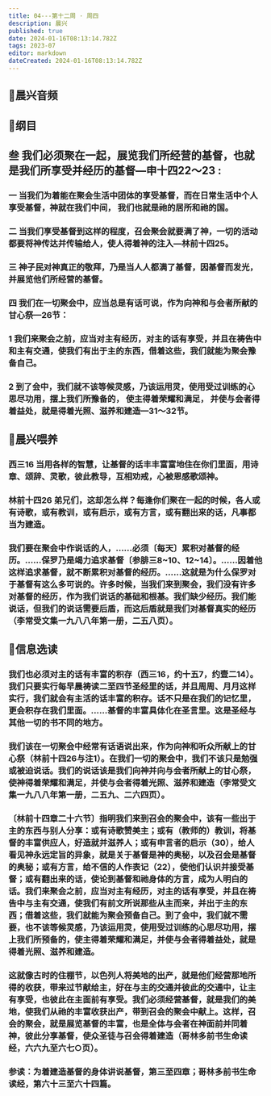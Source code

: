 ```yaml
---
title: 04---第十二周 · 周四
description: 晨兴
published: true
date: 2024-01-16T08:13:14.782Z
tags: 2023-07
editor: markdown
dateCreated: 2024-01-16T08:13:14.782Z
---
```


## 🎵晨兴音频

## 📖纲目

## 叁 我们必须聚在一起，展览我们所经营的基督，也就是我们所享受并经历的基督—申十四22～23 :

### 一 当我们为着能在聚会生活中团体的享受基督，而在日常生活中个人享受基督，神就在我们中间， 我们也就是祂的居所和祂的国。

### 二 当我们享受基督到这样的程度，召会聚会就要满了神，一切的活动都要将神传达并传输给人，使人得着神的注入—林前十四25。

### 三 神子民对神真正的敬拜，乃是当人人都满了基督，因基督而发光，并展览他们所经营的基督。

### 四 我们在一切聚会中，应当总是有话可说，作为向神和与会者所献的甘心祭—26节：

### 1 我们来聚会之前，应当对主有经历，对主的话有享受，并且在祷告中和主有交通，使我们有出于主的东西，借着这些，我们就能为聚会豫备自己。

### 2 到了会中，我们就不该等候灵感，乃该运用灵，使用受过训练的心思尽功用，摆上我们所豫备的， 使主得着荣耀和满足， 并使与会者得着益处，就是得着光照、滋养和建造—31～32节。

## 📖晨兴喂养

### 西三16    当用各样的智慧，让基督的话丰丰富富地住在你们里面，用诗章、颂辞、灵歌，彼此教导，互相劝戒，心被恩感歌颂神。

### 林前十四26    弟兄们，这却怎么样？每逢你们聚在一起的时候，各人或有诗歌，或有教训，或有启示，或有方言，或有翻出来的话，凡事都当为建造。

### 我们要在聚会中作说话的人，……必须〔每天〕累积对基督的经历。……保罗乃是竭力追求基督〔参腓三8~10、12~14〕。……因着他这样追求基督，就不断累积对基督的经历。……这就是为什么保罗对于基督有这么多可说的。许多时候，当我们来到聚会，我们没有许多对基督的经历，作为我们说话的基础和根基。我们缺少经历。我们能说话，但我们的说话需要后盾，而这后盾就是我们对基督真实的经历（李常受文集一九八八年第一册，二五八页）。

## 📖信息选读

### 我们也必须对主的话有丰富的积存（西三16，约十五7，约壹二14）。我们只要实行每早晨祷读二至四节圣经里的话，并且周周、月月这样实行，我们就会有主活的话丰富的积存。话不只是在我们的记忆里，更会积存在我们里面。……基督的丰富具体化在圣言里。这是圣经与其他一切的书不同的地方。

### 我们该在一切聚会中经常有话语说出来，作为向神和听众所献上的甘心祭（林前十四26与注1）。在我们一切的聚会中，我们不该只是勉强或被迫说话。我们的说话该是我们向神并向与会者所献上的甘心祭，使神得着荣耀和满足，并使与会者得着光照、滋养和建造（李常受文集一九八八年第一册，二五九、二六四页）。

### 〔林前十四章二十六节〕指明我们来到召会的聚会中，该有一些出于主的东西与别人分享：或有诗歌赞美主；或有（教师的）教训，将基督的丰富供应人，好造就并滋养人；或有申言者的启示（30），给人看见神永远定旨的异象，就是关于基督是神的奥秘，以及召会是基督的奥秘；或有方言，给不信的人作表记（22），使他们认识并接受基督；或有翻出来的话，使论到基督和祂身体的方言，成为人明白的话。我们来聚会之前，应当对主有经历，对主的话有享受，并且在祷告中与主有交通，使我们有前文所说那些从主而来，并出于主的东西；借着这些，我们就能为聚会预备自己。到了会中，我们就不需要，也不该等候灵感，乃该运用灵，使用受过训练的心思尽功用，摆上我们所预备的，使主得着荣耀和满足，并使与会者得着益处，就是得着光照、滋养和建造。

### 这就像古时的住棚节，以色列人将美地的出产，就是他们经营那地所得的收获，带来过节献给主，好在与主的交通并彼此的交通中，让主有享受，也彼此在主面前有享受。我们必须经营基督，就是我们的美地，使我们从祂的丰富收获出产，带到召会的聚会中献上。这样，召会的聚会，就是展览基督的丰富，也是全体与会者在神面前并同着神，彼此分享基督，使众圣徒与召会得着建造（哥林多前书生命读经，六六九至六七○页）。

### 参读：为着建造基督的身体讲说基督，第三至四章；哥林多前书生命读经，第六十三至六十四篇。
<!-- Google tag (gtag.js) -->
<script async src="https://www.googletagmanager.com/gtag/js?id=G-1P8709Z16T"></script>
<script>
  window.dataLayer = window.dataLayer || [];
  function gtag(){dataLayer.push(arguments);}
  gtag('js', new Date());

  gtag('config', 'G-1P8709Z16T');
</script>